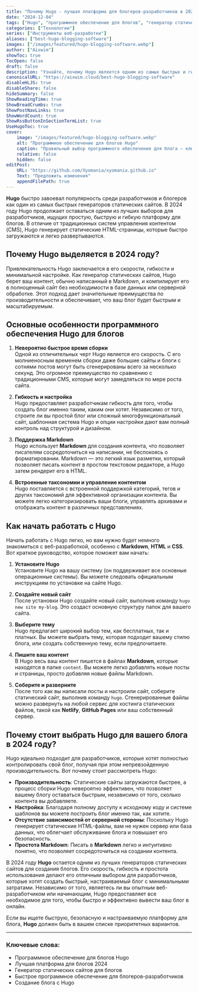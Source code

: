 ```yaml
---
title: "Почему Hugo - лучшая платформа для блогеров-разработчиков в 2024 году"
date: "2024-12-04"
tags: ["Hugo", "программное обеспечение для блогов", "генератор статических сайтов", "веб-разработка", "инструменты для разработчиков"]
categories: ["Технологии"]
series: ["Инструменты веб-разработки"]
aliases: ["best-hugo-blogging-software"]
images: ["/images/featured/hugo-blogging-software.webp"]
author: ["Aixwim"]
showToc: true
TocOpen: false
draft: false
description: "Узнайте, почему Hugo является одним из самых быстрых и гибких генераторов статических сайтов для блогов в 2024 году. Узнайте о его функциях, производительности и о том, почему это идеально подходит для разработчиков."
canonicalURL: "https://aixwim.cloud/best-hugo-blogging-software"
disableHLJS: true
disableShare: false
hideSummary: false
ShowReadingTime: true
ShowBreadCrumbs: true
ShowPostNavLinks: true
ShowWordCount: true
ShowRssButtonInSectionTermList: true
UseHugoToc: true
cover:
    image: "/images/featured/hugo-blogging-software.webp"
    alt: "Программное обеспечение для блогов Hugo"
    caption: "Правильный выбор программного обеспечения для блога — ключ к успеху"
    relative: false
    hidden: false
editPost:
    URL: "https://github.com/Xyomania/xyomania.github.io"
    Text: "Предложить изменения"
    appendFilePath: true
---
```


**Hugo** быстро завоевал популярность среди разработчиков и блогеров как один из самых быстрых генераторов статических сайтов. В 2024 году Hugo продолжает оставаться одним из лучших выборов для разработчиков, ищущих простую, быструю и гибкую платформу для блогов. В отличие от традиционных систем управления контентом (CMS), Hugo генерирует статические HTML-страницы, которые быстро загружаются и легко развертываются.

## Почему Hugo выделяется в 2024 году?

Привлекательность Hugo заключается в его скорости, гибкости и минимальной настройке. Как генератор статических сайтов, Hugo берет ваш контент, обычно написанный в Markdown, и компилирует его в полноценный сайт без необходимости в базе данных или серверной обработке. Этот подход дает значительные преимущества по производительности и обеспечивает, что ваш блог будет быстрым и масштабируемым.

<!--more-->

## Основные особенности программного обеспечения Hugo для блогов

1. **Невероятно быстрое время сборки**  
   Одной из отличительных черт Hugo является его скорость. С его молниеносным временем сборки даже большие сайты и блоги с сотнями постов могут быть сгенерированы всего за несколько секунд. Это огромное преимущество по сравнению с традиционными CMS, которые могут замедляться по мере роста сайта.

2. **Гибкость и настройка**  
   Hugo предоставляет разработчикам гибкость для того, чтобы создать блог именно таким, каким они хотят. Независимо от того, строите ли вы простой блог или сложный многофункциональный сайт, шаблонная система Hugo и опции настройки дают вам полный контроль над структурой и дизайном.

3. **Поддержка Markdown**  
   Hugo использует **Markdown** для создания контента, что позволяет писателям сосредоточиться на написании, не беспокоясь о форматировании. Markdown — это легкий язык разметки, который позволяет писать контент в простом текстовом редакторе, а Hugo затем рендерит его в HTML.

4. **Встроенные таксономии и управление контентом**  
   Hugo поставляется с встроенной поддержкой категорий, тегов и других таксономий для эффективной организации контента. Вы можете легко категоризировать ваши блоги, управлять архивами и отображать контент в различных представлениях.

## Как начать работать с Hugo

Начать работать с Hugo легко, но вам нужно будет немного знакомиться с веб-разработкой, особенно с **Markdown**, **HTML** и **CSS**. Вот краткое руководство, которое поможет вам начать:

1. **Установите Hugo**  
   Установите Hugo на вашу систему (он поддерживает все основные операционные системы). Вы можете следовать официальным инструкциям по установке на сайте Hugo.

2. **Создайте новый сайт**  
   После установки Hugo создайте новый сайт, выполнив команду `hugo new site my-blog`. Это создаст основную структуру папок для вашего сайта.

3. **Выберите тему**  
   Hugo предлагает широкий выбор тем, как бесплатных, так и платных. Вы можете выбрать тему, которая подходит вашему стилю блога, или создать собственную тему, если предпочитаете.

4. **Пишите ваш контент**  
   В Hugo весь ваш контент пишется в файлах **Markdown**, которые находятся в папке `content`. Вы можете легко добавлять новые посты и страницы, просто добавляя новые файлы Markdown.

5. **Соберите и разверните**  
   После того как вы написали посты и настроили сайт, соберите статический сайт, выполнив команду `hugo`. Сгенерированные файлы можно развернуть на любой сервис для хостинга статических файлов, такой как **Netlify**, **GitHub Pages** или ваш собственный сервер.

## Почему стоит выбрать Hugo для вашего блога в 2024 году?

Hugo идеально подходит для разработчиков, которые хотят полностью контролировать свой блог, получая при этом непревзойденную производительность. Вот почему стоит рассмотреть Hugo:

- **Производительность**: Статические сайты загружаются быстрее, а процесс сборки Hugo невероятно эффективен, что позволяет вашему блогу оставаться быстрым, независимо от того, сколько контента вы добавляете.
- **Настройка**: Благодаря полному доступу к исходному коду и системе шаблонов вы можете построить блог именно так, как хотите.
- **Отсутствие зависимостей от серверной стороны**: Поскольку Hugo генерирует статические HTML-файлы, вам не нужен сервер или база данных, что облегчает обслуживание блога и повышает его безопасность.
- **Простота Markdown**: Писать в **Markdown** легко и интуитивно понятно, что позволяет сосредоточиться на создании контента.

В 2024 году **Hugo** остается одним из лучших генераторов статических сайтов для создания блогов. Его скорость, гибкость и простота использования делают его отличным выбором для разработчиков, которые хотят создать быстрый, настраиваемый блог с минимальными затратами. Независимо от того, являетесь ли вы опытным веб-разработчиком или начинающим, Hugo предоставляет все необходимое для того, чтобы быстро и эффективно вывести ваш блог в онлайн.

Если вы ищете быструю, безопасную и настраиваемую платформу для блога, **Hugo** должен быть в вашем списке приоритетных вариантов.

---

### Ключевые слова:
- Программное обеспечение для блогов Hugo
- Лучшая платформа для блогов 2024
- Генератор статических сайтов для блогов
- Быстрое программное обеспечение для блогеров-разработчиков
- Создание блога с Hugo
